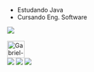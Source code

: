 - Estudando Java
- Cursando Eng. Software 
<picture>
<source 
  srcset="https://github-readme-stats.vercel.app/api?username=gabrielperonz&show_icons=true&theme=dark"
  media="(prefers-color-scheme: dark)"
/>
<source
  srcset="https://github-readme-stats.vercel.app/api?username=gabrielperonz&show_icons=true"
  media="(prefers-color-scheme: light), (prefers-color-scheme: no-preference)"
/>
<img src="https://github-readme-stats.vercel.app/api?username=gabrielperonz&show_icons=true" />
</picture>
<div style="display: inline_block"><br>
  <img align="center" alt="Gabriel-Java" height="40" width="40" src="https://cdn.discordapp.com/attachments/1049172263263539201/1094090758035873822/58480979cef1014c0b5e4901.png">
</div>
  
<div> 
  <a href="https://instagram.com/_gabrielperon_" target="_blank"><img src="https://img.shields.io/badge/-Instagram-%23E4405F?style=for-the-badge&logo=instagram&logoColor=white" target="_blank"></a>
  <a href = "mailto:gabrielperon333@gmail.com"><img src="https://img.shields.io/badge/-Gmail-%23333?style=for-the-badge&logo=gmail&logoColor=white" target="_blank"></a>
  <a href="https://www.linkedin.com/in/gabriel-peron-zava-22264a268" target="_blank"><img src="https://img.shields.io/badge/-LinkedIn-%230077B5?style=for-the-badge&logo=linkedin&logoColor=white" target="_blank"></a> 
</div>
